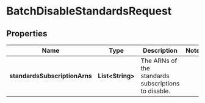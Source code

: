 

# BatchDisableStandardsRequest


## Properties

| Name | Type | Description | Notes |
|------------ | ------------- | ------------- | -------------|
|**standardsSubscriptionArns** | **List&lt;String&gt;** | The ARNs of the standards subscriptions to disable. |  |



